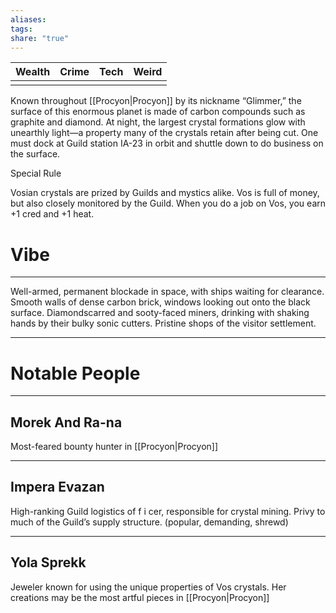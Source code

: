 ```yaml
---
aliases: 
tags: 
share: "true"
---
```

| **Wealth** | **Crime** | **Tech** | **Weird** |
| ---- | ---- | ---- | ---- |
|  |  |  |  |

Known throughout [[Procyon|Procyon]] by its nickname “Glimmer,” the surface of this enormous planet is made of carbon compounds such as graphite and diamond. At night, the largest crystal formations glow with unearthly light—a property many of the crystals retain after being cut. One must dock at Guild station IA-23 in orbit and shuttle down to do business on the surface.

Special Rule

Vosian crystals are prized by Guilds and mystics alike. Vos is full of money, but also closely monitored by the Guild. When you do a job on Vos, you earn +1 cred and +1 heat.

# Vibe

---

Well-armed, permanent blockade in space, with ships waiting for clearance. Smooth walls of dense carbon brick, windows looking out onto the black surface. Diamondscarred and sooty-faced miners, drinking with shaking hands by their bulky sonic cutters. Pristine shops of the visitor settlement.

---

# Notable People

---

## Morek And Ra-na

Most-feared bounty hunter in [[Procyon|Procyon]]

---

## Impera Evazan

High-ranking Guild logistics of f i cer, responsible for crystal mining. Privy to much of the Guild’s supply structure. (popular, demanding, shrewd)

---

## Yola Sprekk

Jeweler known for using the unique properties of Vos crystals. Her creations may be the most artful pieces in [[Procyon|Procyon]]
